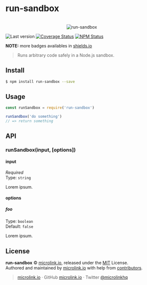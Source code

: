 # run-sandbox

<p align="center">
  <br>
  <img src="https://i.imgur.com/Mh13XWB.gif" alt="run-sandbox">
  <br>
</p>

![Last version](https://img.shields.io/github/tag/microlinkhq/run-sandbox.svg?style=flat-square)
[![Coverage Status](https://img.shields.io/coveralls/microlinkhq/run-sandbox.svg?style=flat-square)](https://coveralls.io/github/microlinkhq/run-sandbox)
[![NPM Status](https://img.shields.io/npm/dm/run-sandbox.svg?style=flat-square)](https://www.npmjs.org/package/run-sandbox)

**NOTE:** more badges availables in [shields.io](https://shields.io/)

> Runs arbitrary code safely in a Node.js sandbox.

## Install

```bash
$ npm install run-sandbox --save
```

## Usage

```js
const runSandbox = require('run-sandbox')

runSandbox('do something')
// => return something
```

## API

### runSandbox(input, [options])

#### input

*Required*<br>
Type: `string`

Lorem ipsum.

#### options

##### foo

Type: `boolean`<br>
Default: `false`

Lorem ipsum.

## License

**run-sandbox** © [microlink.io](https://microlink.io), released under the [MIT](https://github.com/microlinkhq/run-sandbox/blob/master/LICENSE.md) License.<br>
Authored and maintained by [microlink.io](https://microlink.io) with help from [contributors](https://github.com/microlinkhq/run-sandbox/contributors).

> [microlink.io](https://microlink.io) · GitHub [microlink.io](https://github.com/microlinkhq) · Twitter [@microlinkhq](https://twitter.com/microlinkhq)
